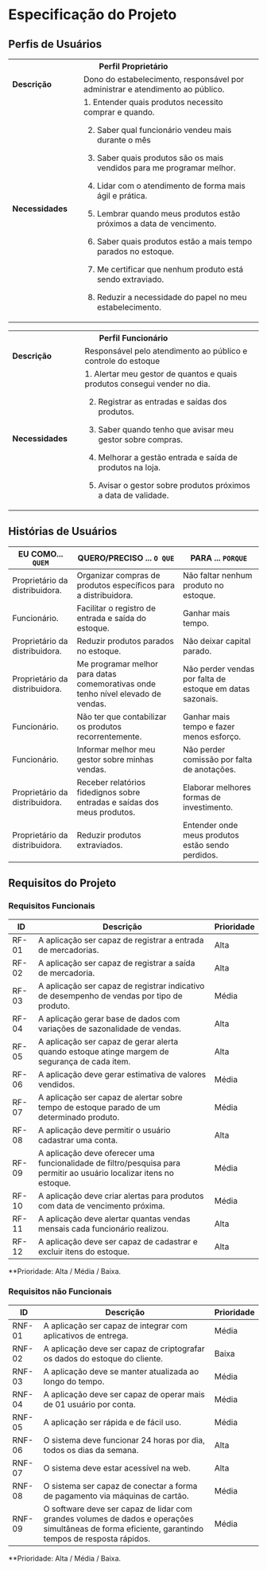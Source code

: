 # Especificação do Projeto

## Perfis de Usuários









<table>
<tbody>
<tr align=center>
<th colspan="2">Perfil Proprietário </th>
</tr>
<tr>
<td width="150px"><b>Descrição</b></td>
<td width="600px">Dono do estabelecimento, responsável por administrar e atendimento ao público.  
 </td>
</tr>
<tr>
<td><b>Necessidades</b></td>
<td>1. Entender quais produtos necessito comprar e quando. 

2. Saber qual funcionário vendeu mais durante o mês 

3. Saber quais produtos são os mais vendidos para me programar melhor. 

4. Lidar com o atendimento de forma mais ágil e prática. 

5. Lembrar quando meus produtos estão próximos a data de vencimento. 

6. Saber quais produtos estão a mais tempo parados no estoque. 

7. Me certificar que nenhum produto está sendo extraviado. 

8. Reduzir a necessidade do papel no meu estabelecimento.</td>
</tr>
</tbody>
</table>

<table>
<tbody>
<tr align=center>
<th colspan="2">Perfil Funcionário </th>
</tr>
<tr>
<td width="150px"><b>Descrição</b></td>
<td width="600px">  Responsável pelo atendimento ao público e controle do estoque
 </td>
</tr>
<tr>
<td><b>Necessidades</b>  
</td>
<td>1. Alertar meu gestor de quantos e quais produtos consegui vender no dia. 

2. Registrar as entradas e saídas dos produtos. 

3. Saber quando tenho que avisar meu gestor sobre compras. 

4. Melhorar a gestão entrada e saída de produtos na loja.
5.  Avisar o gestor sobre produtos próximos a data de validade.</td>
</tr>
</tbody>
</table>




## Histórias de Usuários


|EU COMO... `QUEM`   | QUERO/PRECISO ... `O QUE` |PARA ... `PORQUE`                 |
|--------------------|---------------------------|----------------------------------|
| Proprietário da distribuidora.|Organizar compras de produtos específicos para a distribuidora.|Não faltar nenhum produto no estoque.|
| Funcionário.|Facilitar o registro de entrada e saída do estoque.|Ganhar mais tempo.
| Proprietário da distribuidora.| Reduzir produtos parados no estoque.|Não deixar capital parado.|
| Proprietário da distribuidora.|Me programar melhor para datas comemorativas onde tenho nível elevado de vendas.|Não perder vendas por falta de estoque em datas sazonais.|
|Funcionário.|Não ter que contabilizar os produtos recorrentemente.|Ganhar mais tempo e fazer menos esforço.|
|Funcionário.|Informar melhor meu gestor sobre minhas vendas.|Não perder comissão por falta de anotações.|
|Proprietário da distribuidora.|Receber relatórios fidedignos sobre entradas e saídas dos meus produtos.|Elaborar melhores formas de investimento.|
|Proprietário da distribuidora.|Reduzir produtos extraviados.|Entender onde meus produtos estão sendo perdidos.|
## Requisitos do Projeto



### Requisitos Funcionais



|ID     | Descrição                                  | Prioridade |
|-------|--------------------------------------------|------------|
| RF-01 | A aplicação ser capaz de registrar a entrada de mercadorias.|Alta| 
| RF-02 | A aplicação ser capaz de registrar a saída de mercadoria. |Alta|
| RF-03 | A aplicação ser capaz de registrar indicativo de desempenho de vendas por tipo de produto.|Média|
| RF-04 | A aplicação gerar base de dados com variações de sazonalidade de vendas.|Alta|
| RF-05 | A aplicação ser capaz de gerar alerta quando estoque atinge margem de segurança de cada item.|Alta|
| RF-06 | A aplicação deve gerar estimativa de valores vendidos.|Média|
| RF-07 | A aplicação ser capaz de alertar sobre tempo de estoque parado de um determinado produto.|Média|
| RF-08 | A aplicação deve permitir o usuário cadastrar uma conta.|Alta|
| RF-09 | A aplicação deve oferecer uma funcionalidade de filtro/pesquisa para permitir ao usuário localizar itens no estoque.|Média| 
| RF-10 | A aplicação deve criar alertas para produtos com data de vencimento próxima. |Média|
| RF-11 | A aplicação deve alertar quantas vendas mensais cada funcionário realizou. |Alta|
| RF-12 | A aplicação deve ser capaz de cadastrar e excluir itens do estoque.|Alta|


**Prioridade: Alta / Média / Baixa. 

### Requisitos não Funcionais



|ID      | Descrição               |Prioridade |
|--------|-------------------------|----|
| RNF-01 | A aplicação ser capaz de integrar com aplicativos de entrega. |Média| 
| RNF-02 | A aplicação deve ser capaz de criptografar os dados do estoque do cliente. |Baixa| 
| RNF-03 | A aplicação deve se manter atualizada ao longo do tempo. |Média| 
| RNF-04 | A aplicação deve ser capaz de operar mais de 01 usuário por conta. |Média| 
| RNF-05 | A aplicação ser rápida e de fácil uso. |Média| 
| RNF-06 | O sistema deve funcionar 24 horas por dia, todos os dias da semana. |Alta| 
| RNF-07 | O sistema deve estar acessível na web. |Alta| 
| RNF-08 | O sistema ser capaz de conectar a forma de pagamento via máquinas de cartão.|Média| 
| RNF-09 | O software deve ser capaz de lidar com grandes volumes de dados e operações simultâneas de forma eficiente, garantindo tempos de resposta rápidos. |Média| 

**Prioridade: Alta / Média / Baixa. 

